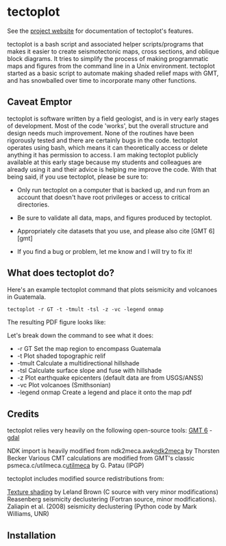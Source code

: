 tectoplot
=========

See the [project website][tectoplot] for documentation of tectoplot's features.

tectoplot is a bash script and associated helper scripts/programs that makes it easier to create seismotectonic maps, cross sections, and oblique block diagrams. It tries to simplify the process of making programmatic maps and figures from the command line in a Unix environment. tectoplot started as a basic script to automate making shaded relief maps with GMT, and has snowballed over time to incorporate many other functions.

Caveat Emptor
-------------

tectoplot is software written by a field geologist, and is in very early stages of development. Most of the code 'works', but the overall structure and design needs much improvement. None of the routines have been rigorously tested and there are certainly bugs in the code. tectoplot operates using bash, which means it can theoretically access or delete anything it has permission to access. I am making tectoplot publicly available at this early stage because my students and colleagues are already using it and their advice is helping me improve the code. With that being said, if you use tectoplot, please be sure to:

 * Only run tectoplot on a computer that is backed up, and run from an account that doesn't have root privileges or access to critical directories.

 * Be sure to validate all data, maps, and figures produced by tectoplot.

 * Appropriately cite datasets that you use, and please also cite [GMT 6][gmt]

 * If you find a bug or problem, let me know and I will try to fix it!


What does tectoplot do?
-----------------------

Here's an example tectoplot command that plots seismicity and volcanoes in Guatemala.

```proto
tectoplot -r GT -t -tmult -tsl -z -vc -legend onmap
```

The resulting PDF figure looks like:

Let's break down the command to see what it does:

 * -r GT           Set the map region to encompass Guatemala
 * -t              Plot shaded topographic relif
 * -tmult          Calculate a multidirectional hillshade
 * -tsl            Calculate surface slope and fuse with hillshade
 * -z              Plot earthquake epicenters (default data are from USGS/ANSS)
 * -vc             Plot volcanoes (Smithsonian)
 * -legend onmap   Create a legend and place it onto the map pdf

Credits
-------

tectoplot relies very heavily on the following open-source tools:
[GMT 6][gmt6] - [gdal][gdal] 

NDK import is heavily modified from ndk2meca.awk[ndk2meca] by Thorsten Becker
Various CMT calculations are modified from GMT's classic psmeca.c/utilmeca.c[utilmeca] by G. Patau (IPGP)

tectoplot includes modified source redistributions from:

[Texture shading][text] by Leland Brown (C source with very minor modifications)
Reasenberg seismicity declustering (Fortran source, minor modifications).
Zaliapin et al. (2008) seismicity declustering (Python code by Mark Williams, UNR)

Installation
------------

 [text]: http://www.textureshading.com/Home.html
 [utilmeca]: https://github.com/GenericMappingTools/gmt/blob/master/src/seis/utilmeca.c
 [gdal]: gdal.org
 [ndk2meca]: http://www-udc.ig.utexas.edu/external/becker/software/ndk2meca.awk
 [gmt6]: http://www.generic-mapping-tools.org
 [gmtcite]: https://www.generic-mapping-tools.org/cite/
 [tectoplot]: https://kyleedwardbradley.github.io/tectoplot/

